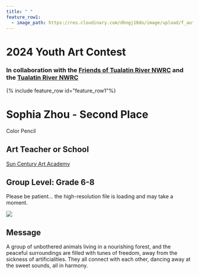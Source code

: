 ```yaml
---
title: " "
feature_row1:
  - image_path: https://res.cloudinary.com/dhngj18do/image/upload/f_auto,q_auto/v1/images/artcontest/ribbon_2
---
```


# 2024 Youth Art Contest

### In collaboration with the [Friends of Tualatin River NWRC](https://fotr.wildapricot.org/) and the [Tualatin River NWRC](https://www.fws.gov/refuge/Tualatin_River/)

{% include feature_row id="feature_row1"%}

# Sophia Zhou - Second Place
Color Pencil  

## Art Teacher or School  
[Sun Century Art Academy](https://suncenturyartacademy.com/)  

## Group Level: Grade 6-8  
Please be patient... the high-resolution file is loading and may take a moment.  

![](https://res.cloudinary.com/dhngj18do/image/upload/f_auto,q_auto/v1/images/artcontest/2024_grp2_2nd_large)

## Message

A group of unbothered animals living in a nourishing forest, and the peaceful surroundings are filled with tunes of freedom, away from the sickness of artificialities. They all connect with each other, dancing away at the sweet sounds, all in harmony.
